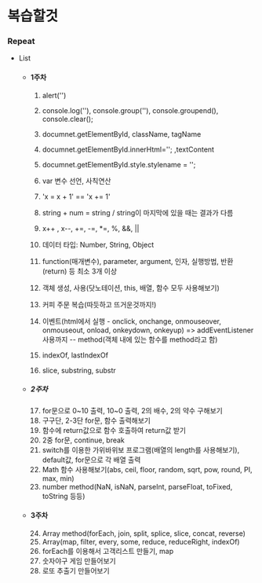 # 복습할것

### Repeat
+ List

  + #### 1주차

    1. alert('')
    
    2. console.log(''), console.group(''), console.groupend(), console.clear();
    3. documnet.getElementById, className, tagName
    4. documnet.getElementById.innerHtml=''; ,textContent
    5. documnet.getElementById.style.stylename = '';
    6. var 변수 선언, 사칙연산
    7. 'x = x + 1' == 'x += 1'
    8. string + num = string / string이 마지막에 있을 때는 결과가 다름
    9. x++ , x--, +=, -=, *=, %, &&, ||
    10. 데이터 타입: Number, String, Object
    11. function(매개변수), parameter, argument, 인자, 실행방법, 반환(return) 등 최소 3개 이상
    12. 객체 생성, 사용(닷노테이션, this, 배열, 함수 모두 사용해보기)
    13. 커피 주문 복습(따듯하고 뜨거운것까지!)
    14. 이벤트(html에서 실행 - onclick, onchange, onmouseover, onmouseout, onload, onkeydown, onkeyup) => addEventListener 사용까지
        -- method(객체 내에 있는 함수를 method라고 함)
    15. indexOf, lastIndexOf
    16. slice, substring, substr

  + ##### 2주차

    17. for문으로 0~10 출력, 10~0 출력, 2의 배수, 2의 약수 구해보기
    18. 구구단, 2-3단 for문, 함수 출력해보기
    19. 함수에 return값으로 함수 호출하여 return값 받기
    20. 2중 for문, continue, break
    21. switch를 이용한 가위바위보 프로그램(배열의 length를 사용해보기), default값, for문으로 각 배열 출력
    22. Math 함수 사용해보기(abs, ceil, floor, random, sqrt, pow, round, PI, max, min)
    23. number method(NaN, isNaN, parseInt, parseFloat, toFixed, toString 등등)

  + #### 3주차

    24. Array method(forEach, join, split, splice, slice, concat, reverse)
    25. Array(map, filter, every, some, reduce, reduceRight, indexOf)
    26. forEach를 이용해서 고객리스트 만들기, map
    27. 숫자야구 게임 만들어보기
    28. 로또 추출기 만들어보기